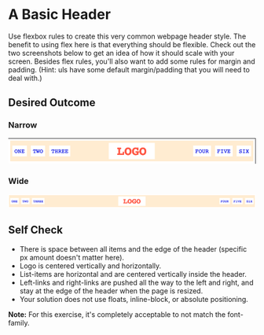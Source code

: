 # A Basic Header

Use flexbox rules to create this very common webpage header style. The benefit to using flex here is that everything should be flexible. Check out the two screenshots below to get an idea of how it should scale with your screen. Besides flex rules, you'll also want to add some rules for margin and padding. (Hint: uls have some default margin/padding that you will need to deal with.)

## Desired Outcome

### Narrow

![Narrow View](desired-outcome-narrow.png)

### Wide

![Wide View](desired-outcome-wide.png)

## Self Check

- There is space between all items and the edge of the header (specific px amount doesn't matter here).
- Logo is centered vertically and horizontally.
- List-items are horizontal and are centered vertically inside the header.
- Left-links and right-links are pushed all the way to the left and right, and stay at the edge of the header when the page is resized.
- Your solution does not use floats, inline-block, or absolute positioning.

**Note:** For this exercise, it's completely acceptable to not match the font-family.
